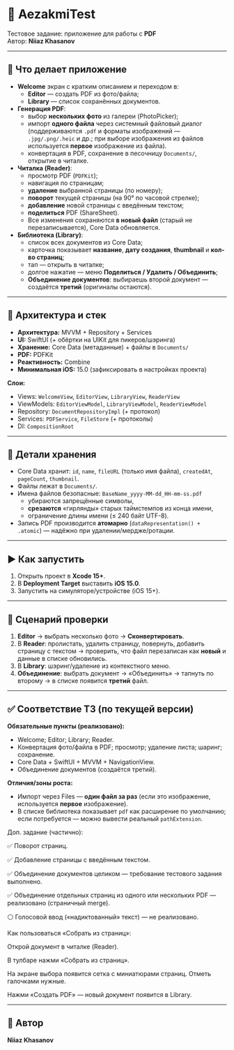 # 📄 AezakmiTest

Тестовое задание: приложение для работы с **PDF**  
Автор: **Niiaz Khasanov**

---

## 🧭 Что делает приложение 

- **Welcome** экран с кратким описанием и переходом в:
  - **Editor** — создать PDF из фото/файла;
  - **Library** — список сохранённых документов.
- **Генерация PDF**:
  - выбор **нескольких фото** из галереи (PhotoPicker);
  - импорт **одного файла** через системный файловый диалог (поддерживаются `.pdf` и форматы изображений — `.jpg/.png/.heic` и др.; при выборе изображения из файлов используется **первое** изображение из файла).
  - конвертация в PDF, сохранение в песочницу `Documents/`, открытие в читалке.
- **Читалка (Reader)**:
  - просмотр PDF (`PDFKit`);
  - навигация по страницам;
  - **удаление** выбранной страницы (по номеру);
  - **поворот** текущей страницы (на 90° по часовой стрелке);
  - **добавление** новой страницы с введённым текстом;
  - **поделиться** PDF (ShareSheet).
  - Все изменения сохраняются **в новый файл** (старый не перезаписывается), Core Data обновляется.
- **Библиотека (Library)**:
  - список всех документов из Core Data;
  - карточка показывает **название**, **дату создания**, **thumbnail** и **кол-во страниц**;
  - тап — открыть в читалке;
  - долгое нажатие — меню **Поделиться / Удалить / Объединить**;
  - **Объединение документов**: выбираешь второй документ — создаётся **третий** (оригиналы остаются).

---

## 🧩 Архитектура и стек

- **Архитектура:** MVVM + Repository + Services  
- **UI:** SwiftUI (+ обёртки на UIKit для пикеров/шэринга)  
- **Хранение:** Core Data (метаданные) + файлы в `Documents/`  
- **PDF:** PDFKit  
- **Реактивность:** Combine  
- **Минимальная iOS:** 15.0 (зафиксировать в настройках проекта)

**Слои:**
- Views: `WelcomeView`, `EditorView`, `LibraryView`, `ReaderView`
- ViewModels: `EditorViewModel`, `LibraryViewModel`, `ReaderViewModel`
- Repository: `DocumentRepositoryImpl` (+ протокол)
- Services: `PDFService`, `FileStore` (+ протоколы)
- DI: `CompositionRoot`

---

## 💾 Детали хранения

- Core Data хранит: `id`, `name`, `fileURL` (только имя файла), `createdAt`, `pageCount`, `thumbnail`.
- Файлы лежат в `Documents/`.  
- Имена файлов безопасные: `BaseName_yyyy-MM-dd_HH-mm-ss.pdf`  
  - убираются запрещённые символы,  
  - **срезаются** «гирлянды» старых таймстемпов из конца имени,  
  - ограничение длины имени (≤ 240 байт UTF-8).  
- Запись PDF производится **атомарно** (`dataRepresentation() + .atomic`) — надёжно при удалении/мердже/ротации.

---

## ▶️ Как запустить

1. Открыть проект в **Xcode 15+**.  
2. В **Deployment Target** выставить **iOS 15.0**.  
3. Запустить на симуляторе/устройстве (iOS 15+).

---

## 🧪 Сценарий проверки

1. **Editor** → выбрать несколько фото → **Сконвертировать**.  
2. В **Reader**: пролистать, удалить страницу, повернуть, добавить страницу с текстом → проверить, что файл перезаписан как **новый** и данные в списке обновились.  
3. В **Library**: шэринг/удаление из контекстного меню.  
4. **Объединение**: выбрать документ → «Объединить» → тапнуть по второму → в списке появится **третий** файл.

---

## ✅ Соответствие ТЗ (по текущей версии)

**Обязательные пункты (реализовано):**
- Welcome; Editor; Library; Reader.
- Конвертация фото/файла в PDF; просмотр; удаление листа; шаринг; сохранение.
- Core Data + SwiftUI + MVVM + NavigationView.
- Объединение документов (создаётся третий).

**Отличия/зоны роста:**
- Импорт через Files — **один файл за раз** (если это изображение, используется **первое** изображение).
- В списке библиотека показывает `pdf` как расширение по умолчанию; если потребуется — можно вывести реальный `pathExtension`.

Доп. задание (частично):

✅ Поворот страниц.

✅ Добавление страницы с введённым текстом.

✅ Объединение документов целиком — требование тестового задания выполнено.

✅ Объединение отдельных страниц из одного или нескольких PDF — реализовано (страничный merge).

⚪️ Голосовой ввод («надиктованный» текст) — не реализовано.

Как пользоваться «Собрать из страниц»:

Открой документ в читалке (Reader).

В тулбаре нажми «Собрать из страниц».

На экране выбора появится сетка с миниатюрами страниц. Отметь галочками нужные.

Нажми «Создать PDF» — новый документ появится в Library.


---

## 🧾 Автор

**Niiaz Khasanov**  
